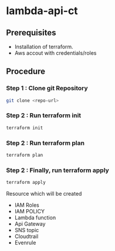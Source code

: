 # lambda-api-ct

## Prerequisites

- Installation of terraform.
- Aws accout with credentials/roles

## Procedure

### Step 1 : Clone git Repository

```bash
git clone <repo-url>
```

### Step 2 : Run terraform init
```bash
terraform init
```

### Step 2 : Run terraform plan
```bash
terraform plan
```

### Step 2 : Finally, run terraform apply
```bash
terraform apply
```

Resource which will be created
- IAM Roles
- IAM POLICY
- Lambda function
- Api Gateway
- SNS topic
- Cloudtrail
- Evenrule

